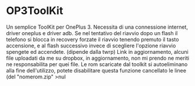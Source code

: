 # OP3ToolKit
Un semplice ToolKit per OnePlus 3.
Necessita di una connessione internet, driver oneplus e driver adb.
Se nel tentativo del riavvio dopo un flash il telefono si blocca in recovery forzate il riavvio tenendo premuto il tasto accensione, e al flash successivo invece di scegliere l'opzione riavvio spengete ed accendete. (dipende dalla twrp)
Link in aggiornamento, alcuni file uploadati da me su dropbox, in aggiornamento, non mi prendo ne meriti ne responsabilita per quei file.
Le rom scaricate dal toolkit si autoeliminano alla fine dell'utilizzo, potete disabilitare questa funzione cancellato le linee (del "nomerom.zip" >nul
